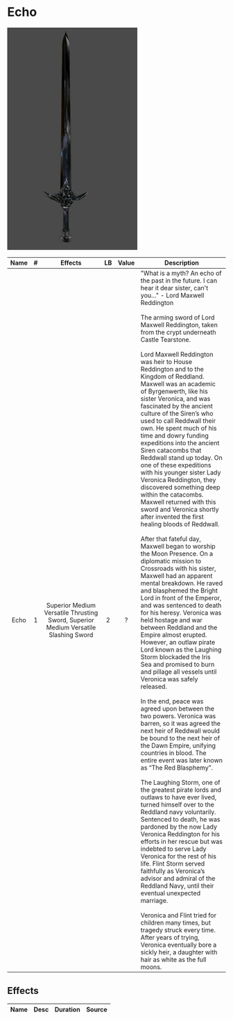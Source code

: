 # Echo

![Copyright](Echo.png)

| Name | # |                                       Effects                                       | LB | Value | Description                                                                                                                                                                                                                                                                                                                                                                                                                                                                                                                                                                                                                                                                                                                                                                                                                                                                                                                                                                                                                                                                                                                                                                                                                                                                                                                                                                                                                                                                                                                                                                                                                                                                                                                                                                                                                                                                                                                                                                                                                                                                                                                                                                                                                                                                                                                                                                        |
| :--: | :-: | :----------------------------------------------------------------------------------: | :-: | :---: | ---------------------------------------------------------------------------------------------------------------------------------------------------------------------------------------------------------------------------------------------------------------------------------------------------------------------------------------------------------------------------------------------------------------------------------------------------------------------------------------------------------------------------------------------------------------------------------------------------------------------------------------------------------------------------------------------------------------------------------------------------------------------------------------------------------------------------------------------------------------------------------------------------------------------------------------------------------------------------------------------------------------------------------------------------------------------------------------------------------------------------------------------------------------------------------------------------------------------------------------------------------------------------------------------------------------------------------------------------------------------------------------------------------------------------------------------------------------------------------------------------------------------------------------------------------------------------------------------------------------------------------------------------------------------------------------------------------------------------------------------------------------------------------------------------------------------------------------------------------------------------------------------------------------------------------------------------------------------------------------------------------------------------------------------------------------------------------------------------------------------------------------------------------------------------------------------------------------------------------------------------------------------------------------------------------------------------------------------------------------------------------- |
| Echo | 1 | Superior Medium Versatile Thrusting Sword, Superior Medium Versatile Slashing Sword | 2 |   ?   | "What is a myth? An echo of the past in the future. I can hear it dear sister, can't you…" - Lord Maxwell Reddington<br /><br />The arming sword of Lord Maxwell Reddington, taken from the crypt underneath Castle Tearstone.<br /><br />Lord Maxwell Reddington was heir to House Reddington and to the Kingdom of Reddland. Maxwell was an academic of Byrgenwerth, like his sister Veronica, and was fascinated by the ancient culture of the Siren’s who used to call Reddwall their own. He spent much of his time and dowry funding expeditions into the ancient Siren catacombs that Reddwall stand up today. On one of these expeditions with his younger sister Lady Veronica Reddington, they discovered something deep within the catacombs. Maxwell returned with this sword and Veronica shortly after invented the first healing bloods of Reddwall.<br /><br />After that fateful day, Maxwell began to worship the Moon Presence. On a diplomatic mission to Crossroads with his sister, Maxwell had an apparent mental breakdown. He raved and blasphemed the Bright Lord in front of the Emperor, and was sentenced to death for his heresy. Veronica was held hostage and war between Reddland and the Empire almost erupted. However, an outlaw pirate Lord known as the Laughing Storm blockaded the Iris Sea and promised to burn and pillage all vessels until Veronica was safely released.<br /><br />In the end, peace was agreed upon between the two powers. Veronica was barren, so it was agreed the next heir of Reddwall would be bound to the next heir of the Dawn Empire, unifying countries in blood. The entire event was later known as “The Red Blasphemy”.<br /><br />The Laughing Storm, one of the greatest pirate lords and outlaws to have ever lived, turned himself over to the Reddland navy voluntarily. Sentenced to death, he was pardoned by the now Lady Veronica Reddington for his efforts in her rescue but was indebted to serve Lady Veronica for the rest of his life. Flint Storm served faithfully as Veronica’s advisor and admiral of the Reddland Navy, until their eventual unexpected marriage.<br /><br />Veronica and Flint tried for children many times, but tragedy struck every time. After years of trying, Veronica eventually bore a sickly heir, a daughter with hair as white as the full moons. |

## Effects

| Name | Desc | Duration | Source |
| :--- | :--: | :------: | :----: |
